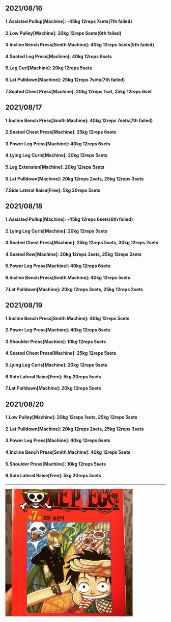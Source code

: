## 2021/08/16
#### 1.Assisted Pullup\[Machine\]: -45kg 12reps 7sets(7th failed)
#### 2.Low Pulley\[Machine\]: 20kg 12reps 6sets(6th failed)
#### 3.Incline Bench Press\[Smith Machine\]: 40kg 12reps 5sets(5th failed)
#### 4.Seated Leg Press\[Machine\]: 40kg 12reps 6sets
#### 5.Leg Curl\[Machine\]: 20kg 12reps 5sets
#### 6.Lat Pulldown\[Machine\]: 25kg 12reps 7sets(7th failed)
#### 7.Seated Chest Press\[Machine\]: 20kg 12reps 1set, 25kg 12reps 6set

## 2021/08/17
#### 1.Incline Bench Press\[Smith Machine\]: 40kg 12reps 7sets(7th failed)
#### 2.Seated Chest Press\[Machine\]: 25kg 12reps 6sets
#### 3.Power Leg Press\[Machine\]: 40kg 12reps 6sets
#### 4.Lying Leg Curls\[Machine\]: 20kg 12reps 5sets
#### 5.Leg Extension\[Machine\]: 20kg 12reps 5sets
#### 6.Lat Pulldown\[Machine\]: 20kg 12reps 2sets, 25kg 12reps 3sets
#### 7.Side Lateral Raise\[Free\]: 5kg 20reps 5sets


## 2021/08/18
#### 1.Assisted Pullup\[Machine\]: -45kg 12reps 6sets(6th failed)
#### 2.Lying Leg Curls\[Machine\]: 20kg 12reps 5sets
#### 3.Seated Chest Press\[Machine\]: 25kg 12reps 5sets, 30kg 12reps 2sets
#### 4.Seated Row\[Machine\]: 20kg 12reps 3sets, 25kg 12reps 2sets
#### 5.Power Leg Press\[Machine\]: 40kg 12reps 6sets
#### 6.Incline Bench Press\[Smith Machine\]: 40kg 12reps 5sets
#### 7.Lat Pulldown\[Machine\]: 20kg 12reps 3sets, 25kg 12reps 2sets


## 2021/08/19
#### 1.Incline Bench Press\[Smith Machine\]: 40kg 12reps 5sets
#### 2.Power Leg Press\[Machine\]: 40kg 12reps 6sets
#### 3.Shoulder Press\[Machine\]: 10kg 12reps 5sets
#### 4.Seated Chest Press\[Machine\]: 25kg 12reps 5sets
#### 5.Lying Leg Curls\[Machine\]: 20kg 12reps 5sets
#### 6.Side Lateral Raise\[Free\]: 5kg 20reps 5sets
#### 7.Lat Pulldown\[Machine\]: 20kg 12reps 5sets


## 2021/08/20
#### 1.Low Pulley\[Machine\]: 20kg 12reps 1sets, 25kg 12reps 5sets
#### 2.Lat Pulldown\[Machine\]: 20kg 12reps 2sets, 25kg 12reps 3sets 
#### 3.Power Leg Press\[Machine\]: 40kg 12reps 6sets
#### 4.Incline Bench Press\[Smith Machine\]: 40kg 12reps 5sets
#### 5.Shoulder Press\[Machine\]: 10kg 12reps 5sets
#### 6.Side Lateral Raise\[Free\]: 5kg 20reps 5sets


---
<img src='./_resources/__07.jpg' width='400px' />
